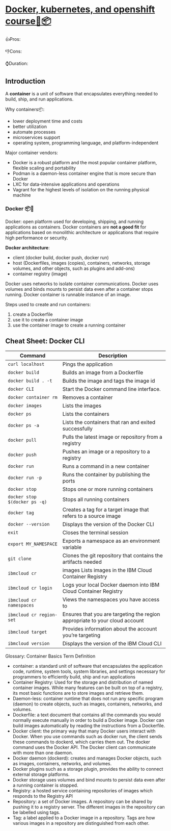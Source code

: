 # [Docker, kubernetes, and openshift course🐳📦](https://www.coursera.org/learn/ibm-containers-docker-kubernetes-openshift/)

👍Pros: 

👎Cons: 

⌚Duration: 

## Introduction

A **container** is a unit of software that encapsulates everything needed to build, ship, and run applications.

Why containers📦:
- lower deployment time and costs
- better utilization
- automate processes
- microservices support
- operating system, programming language, and platform-independent

Major container vendors:
- Docker is a robust platform and the most popular container platform, flexible scaling and portability
- Podman is a daemon-less container engine that is more secure than Docker
- LXC for data-intensive applications and operations
- Vagrant for the highest levels of isolation on the running physical machine

### Docker 📦🚢

Docker: open platform used for developing, shipping, and running applications as containers. Docker containers are **not a good fit** for applications based on monolithic architecture or applications that require high performance or security. 

**Docker architecture**: 
- client (docker build, docker push, docker run)
- host (Dockerfiles, images (copies), containers, networks, storage volumes, and other objects, such as plugins and add-ons)
- container registry (image)

Docker uses networks to isolate container communications. Docker uses volumes and binds mounts to persist data even after a container stops running. Docker container is runnable instance of an image.

Steps used to create and run containers:
1. create a Dockerfile
2. use it to create a container image
3. use the container image to create a running container

## Cheat Sheet: Docker CLI
| Command	| Description |
|-|-|
`curl localhost`	| Pings the application
`docker build` |	Builds an image from a Dockerfile
`docker build . -t` |	Builds the image and tags the image id
`docker CLI` |	Start the Docker command line interface.
`docker container rm` |	Removes a container
`docker images` |	Lists the images
`docker ps` |	Lists the containers
`docker ps -a` |	Lists the containers that ran and exited successfully
`docker pull` |	Pulls the latest image or repository from a registry
`docker push` |	Pushes an image or a repository to a registry
`docker run` |	Runs a command in a new container
`docker run -p` |	Runs the container by publishing the ports
`docker stop` |	Stops one or more running containers
`docker stop $(docker ps -q)` |	Stops all running containers
`docker tag` |	Creates a tag for a target image that refers to a source image
`docker --version` |	Displays the version of the Docker CLI
`exit` |	Closes the terminal session
`export MY_NAMESPACE` |	Exports a namespace as an environment variable
`git clone` |	Clones the git repository that contains the artifacts needed
`ibmcloud cr` | images	Lists images in the IBM Cloud Container Registry
`ibmcloud cr login` |	Logs your local Docker daemon into IBM Cloud Container Registry
`ibmcloud cr namespaces` |	Views the namespaces you have access to
`ibmcloud cr region-set` |	Ensures that you are targeting the region appropriate to your cloud account
`ibmcloud target` |	Provides information about the account you’re targeting
`ibmcloud version` |	Displays the version of the IBM Cloud CLI


Glossary: Container Basics
Term	Definition
- container: a standard unit of software that encapsulates the application code, runtime, system tools, system libraries, and settings necessary for programmers to efficiently build, ship and run applications
- Container Registry:	Used for the storage and distribution of named container images. While many features can be built on top of a registry, its most basic functions are to store images and retrieve them.
- Daemon-less: container runtime that does not run any specific program (daemon) to create objects, such as images, containers, networks, and volumes.
- Dockerfile: a text document that contains all the commands you would normally execute manually in order to build a Docker image. Docker can build images automatically by reading the instructions from a Dockerfile.
- Docker client: the primary way that many Docker users interact with Docker. When you use commands such as docker run, the client sends these commands to dockerd, which carries them out. The docker command uses the Docker API. The Docker client can communicate with more than one daemon.
- Docker daemon (dockerd):	creates and manages Docker objects, such as images, containers, networks, and volumes.
- Docker plugins	such as a storage plugin, provides the ability to connect external storage platforms.
- Docker storage	uses volumes and bind mounts to persist data even after a running container is stopped.
- Registry: a hosted service containing repositories of images which responds to the Registry API
- Repository:	a set of Docker images. A repository can be shared by pushing it to a registry server. The different images in the repository can be labelled using tags.
- Tag:	a label applied to a Docker image in a repository. Tags are how various images in a repository are distinguished from each other.
